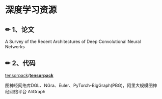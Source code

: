 # 深度学习资源

## ✏ 1、论文

A Survey of the Recent Architectures of Deep Convolutional Neural Networks

## ✏ 2、代码

[tensorpack](https://github.com/tensorpack)/[**tensorpack**](https://github.com/tensorpack/tensorpack)

图神经网络库DGL、NGra、Euler、PyTorch-BigGraph\(PBG\)，阿里大规模图神经网络平台 AliGraph


